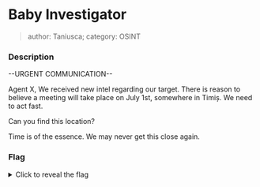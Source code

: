 # Baby Investigator
> author: Taniusca; category: OSINT

### Description
--URGENT COMMUNICATION--

Agent X,
We received new intel regarding our target. There is reason to believe a meeting will take place on July 1st, somewhere in Timiș. We need to act fast.

Can you find this location?

Time is of the essence. We may never get this close again.

### Flag
<details>
  <summary>Click to reveal the flag</summary>
  HCamp{Mühle_House}
</details>

